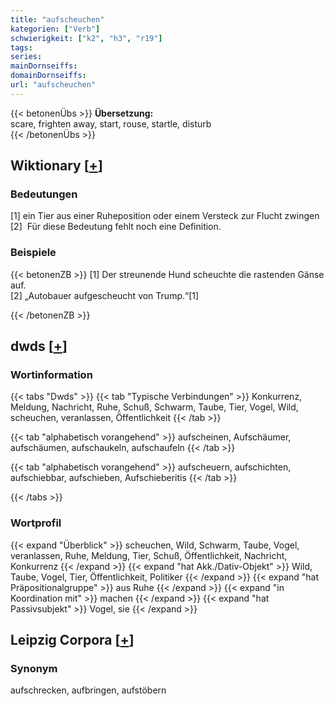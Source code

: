 ```yaml
---
title: "aufscheuchen"
kategorien: ["Verb"]
schwierigkeit: ["k2", "h3", "r19"]
tags:
series:
mainDornseiffs:
domainDornseiffs:
url: "aufscheuchen"
---
```


{{< betonenÜbs >}}
**Übersetzung:**  
scare, frighten away, start, rouse, startle, disturb  
{{< /betonenÜbs >}}

## Wiktionary [[+](https://de.wiktionary.org/wiki/aufscheuchen)]

### Bedeutungen
[1] ein Tier aus einer Ruheposition oder einem Versteck zur Flucht zwingen  
[2]  Für diese Bedeutung fehlt noch eine Definition.  

### Beispiele
{{< betonenZB >}}
[1] Der streunende Hund scheuchte die rastenden Gänse auf.  
[2] „Autobauer aufgescheucht von Trump.“[1]  

{{< /betonenZB >}}


## dwds [[+](https://www.dwds.de/wb/aufscheuchen)]

### Wortinformation
{{< tabs "Dwds" >}}
{{< tab "Typische Verbindungen" >}}
Konkurrenz, Meldung, Nachricht, Ruhe, Schuß, Schwarm, Taube, Tier, Vogel, Wild, scheuchen, veranlassen, Öffentlichkeit
{{< /tab >}}

{{< tab "alphabetisch vorangehend" >}}
aufscheinen, Aufschäumer, aufschäumen, aufschaukeln, aufschaufeln
{{< /tab >}}

{{< tab "alphabetisch vorangehend" >}}
aufscheuern, aufschichten, aufschiebbar, aufschieben, Aufschieberitis
{{< /tab >}}

{{< /tabs >}}

### Wortprofil
{{< expand "Überblick" >}} scheuchen, Wild, Schwarm, Taube, Vogel, veranlassen, Ruhe, Meldung, Tier, Schuß, Öffentlichkeit, Nachricht, Konkurrenz {{< /expand >}}
{{< expand "hat Akk./Dativ-Objekt" >}} Wild, Taube, Vogel, Tier, Öffentlichkeit, Politiker {{< /expand >}}
{{< expand "hat Präpositionalgruppe" >}} aus Ruhe {{< /expand >}}
{{< expand "in Koordination mit" >}} machen {{< /expand >}}
{{< expand "hat Passivsubjekt" >}} Vogel, sie {{< /expand >}}

## Leipzig Corpora [[+](https://corpora.uni-leipzig.de/en/res?word=aufscheuchen&corpusId=deu_newscrawl-public_2018)]


### Synonym
aufschrecken, aufbringen, aufstöbern


